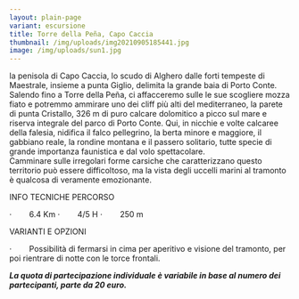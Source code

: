 ```yaml
---
layout: plain-page
variant: escursione
title: Torre della Peña, Capo Caccia
thumbnail: /img/uploads/img20210905185441.jpg
image: /img/uploads/sun1.jpg
---
```

<!--StartFragment-->

la penisola di Capo Caccia, lo scudo di Alghero dalle forti tempeste di Maestrale, insieme a punta Giglio, delimita la grande baia di Porto Conte. Salendo fino a Torre della Peña, ci affacceremo sulle le sue scogliere mozza fiato e potremmo ammirare uno dei cliff più alti del mediterraneo, la parete di punta Cristallo, 326 m di puro calcare dolomitico a picco sul mare e riserva integrale del parco di Porto Conte. Qui, in nicchie e volte calcaree della falesia, nidifica il falco pellegrino, la berta minore e maggiore, il gabbiano reale, la rondine montana e il passero solitario, tutte specie di grande importanza faunistica e dal volo spettacolare.\
Camminare sulle irregolari forme carsiche che caratterizzano questo territorio può essere difficoltoso, ma la vista degli uccelli marini al tramonto è qualcosa di veramente emozionante.

INFO TECNICHE PERCORSO

<!--\[if !supportLists]-->·        <!--\[endif]-->6.4 Km

<!--\[if !supportLists]-->·        <!--\[endif]-->4/5 H

<!--\[if !supportLists]-->·        <!--\[endif]-->250 m

VARIANTI E OPZIONI

<!--\[if !supportLists]-->·        <!--\[endif]-->Possibilità di fermarsi in cima per aperitivo e visione del tramonto, per poi rientrare di notte con le torce frontali.

***La quota di partecipazione individuale è variabile in base al numero dei partecipanti, parte da 20 euro.***

<!--EndFragment-->
